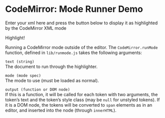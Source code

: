 CodeMirror: Mode Runner Demo
============================

Enter your xml here and press the button below to display it as highlighted by the CodeMirror XML mode

Highlight!

Running a CodeMirror mode outside of the editor. The `CodeMirror.runMode` function, defined in `lib/runmode.js` takes the following arguments:

`text (string)`  
The document to run through the highlighter.

`mode (mode spec)`  
The mode to use (must be loaded as normal).

`output (function or DOM node)`  
If this is a function, it will be called for each token with two arguments, the token’s text and the token’s style class (may be `null` for unstyled tokens). If it is a DOM node, the tokens will be converted to `span` elements as in an editor, and inserted into the node (through `innerHTML`).
